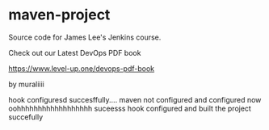 # maven-project
Source code for James Lee's Jenkins course.

Check out our Latest DevOps PDF book

https://www.level-up.one/devops-pdf-book


by muraliiii

hook configuresd succesffully....
maven not configured and configured now 
oohhhhhhhhhhhhhhhhhh suceesss hook configured and built the project succefully 
